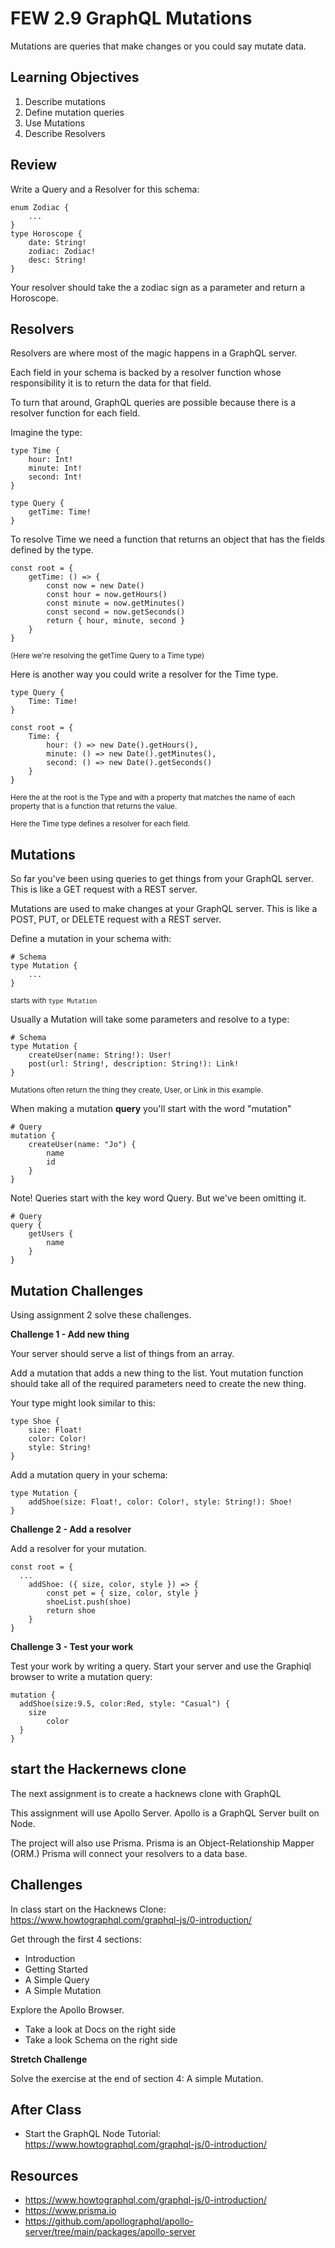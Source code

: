 # FEW 2.9 GraphQL Mutations 

Mutations are queries that make changes or you could say mutate data. 

<!-- > -->

## Learning Objectives

1. Describe mutations
1. Define mutation queries 
1. Use Mutations 
1. Describe Resolvers

<!-- > -->

## Review

Write a Query and a Resolver for this schema: 

```JS
enum Zodiac {
	...
}
type Horoscope {
	date: String! 
	zodiac: Zodiac!
	desc: String!
}
```

Your resolver should take the a zodiac sign as a parameter and return a Horoscope.

<!-- > -->

## Resolvers 

Resolvers are where most of the magic happens in a GraphQL server. 

<!-- > -->

Each field in your schema is backed by a resolver function whose responsibility it is to return the data for that field. 

<!-- > -->

To turn that around, GraphQL queries are possible because there is a resolver function for each field. 

<!-- > -->

Imagine the type: 

```JS
type Time {
	hour: Int!
	minute: Int!
	second: Int!
}

type Query {
	getTime: Time!
}
```

<!-- > -->

To resolve Time we need a function that returns an object that has the fields defined by the type. 

```JS
const root = {
	getTime: () => {
		const now = new Date()
		const hour = now.getHours()
		const minute = now.getMinutes()
		const second = now.getSeconds()
		return { hour, minute, second }
	}
}
```

<small>(Here we're resolving the getTime Query to a Time type)</small>

<!-- > -->

Here is another way you could write a resolver for the Time type. 

```JS
type Query {
	Time: Time!
}
```

```JS
const root = {
	Time: {
		hour: () => new Date().getHours(),
		minute: () => new Date().getMinutes(),
		second: () => new Date().getSeconds()
	}
}
```

<small>Here the at the root is the Type and with a property that matches the name of each property that is a function that returns the value.</small>

<small>Here the Time type defines a resolver for each field.</small>

<!-- > -->

## Mutations

<!-- > -->

So far you've been using queries to get things from your GraphQL server. This is like a GET request with a REST server. 

Mutations are used to make changes at your GraphQL server. This is like a POST, PUT, or DELETE request with a REST server. 

<!-- > -->

Define a mutation in your schema with: 

```JS
# Schema
type Mutation {
	...
}
```

<small>starts with `type Mutation`</small>

<!-- > -->

Usually a Mutation will take some parameters and resolve to a type: 

```JS
# Schema
type Mutation {
	createUser(name: String!): User!
	post(url: String!, description: String!): Link!
}
```

<small>Mutations often return the thing they create, User, or Link in this example.</small>

<!-- > -->

When making a mutation **query** you'll start with the word "mutation"

```JS
# Query 
mutation {
	createUser(name: "Jo") {
		name
		id
	}
}
```

<!-- > -->

Note! Queries start with the key word Query. But we've been omitting it. 

```JS
# Query
query {
	getUsers {
		name
	}
}
```

<!-- > -->

## Mutation Challenges 

<!-- > -->

Using assignment 2 solve these challenges. 

<!-- > -->

**Challenge 1 - Add new thing**

Your server should serve a list of things from an array.

Add a mutation that adds a new thing to the list. Yout mutation function should take all of the required parameters need to create the new thing. 

<!-- > -->

Your type might look similar to this:

```JS
type Shoe {
	size: Float!
	color: Color!
	style: String!
}
```

<!-- > -->

Add a mutation query in your schema: 

```JS
type Mutation {
	addShoe(size: Float!, color: Color!, style: String!): Shoe!
}
```

<!-- > -->

**Challenge 2 - Add a resolver**

Add a resolver for your mutation.

```JS
const root = {
  ...
	addShoe: ({ size, color, style }) => {
		const pet = { size, color, style }
		shoeList.push(shoe)
		return shoe
	}
}
```

<!-- > -->

**Challenge 3 - Test your work**

Test your work by writing a query. Start your server and use the Graphiql browser to write a mutation query: 

```JS
mutation {
  addShoe(size:9.5, color:Red, style: "Casual") {
    size
		color
  }
}
```

<!-- > -->

## start the Hackernews clone

<!-- > -->

The next assignment is to create a hacknews clone with GraphQL 

<!-- > -->

This assignment will use Apollo Server. Apollo is a GraphQL Server built on Node.

<!-- > -->

The project will also use Prisma. Prisma is an Object-Relationship Mapper (ORM.) Prisma will connect your resolvers to a data base. 

<!-- > -->

## Challenges

<!-- > -->

In class start on the Hacknews Clone: https://www.howtographql.com/graphql-js/0-introduction/

<!-- > -->

Get through the first 4 sections: 

- Introduction
- Getting Started 
- A Simple Query
- A Simple Mutation 

<!-- > -->

Explore the Apollo Browser. 

- Take a look at Docs on the right side
- Take a look Schema on the right side

<!-- > -->

**Stretch Challenge**

Solve the exercise at the end of section 4: A simple Mutation. 

<!-- > -->

## After Class 

- Start the GraphQL Node Tutorial: https://www.howtographql.com/graphql-js/0-introduction/

<!-- > -->

## Resources

- https://www.howtographql.com/graphql-js/0-introduction/
- https://www.prisma.io
- https://github.com/apollographql/apollo-server/tree/main/packages/apollo-server
